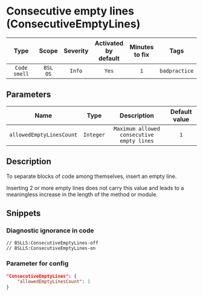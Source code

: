 # Consecutive empty lines (ConsecutiveEmptyLines)

|      Type      |    Scope    |     Severity     |    Activated<br>by default    |    Minutes<br>to fix    |     Tags      |
|:-------------:|:-----------------------------:|:----------------:|:------------------------------:|:-----------------------------------:|:-------------:|
| `Code smell` |         `BSL`<br>`OS`         | `Info` |              `Yes`              |                 `1`                 | `badpractice` |

## Parameters


|           Name            |   Type   |                     Description                      |    Default value    |
|:------------------------:|:-------:|:-------------------------------------------------:|:------------------------------:|
| `allowedEmptyLinesCount` | `Integer` | `Maximum allowed consecutive empty lines` |              `1`               |
<!-- Блоки выше заполняются автоматически, не трогать -->
## Description
<!-- Описание диагностики заполняется вручную. Необходимо понятным языком описать смысл и схему работу -->

To separate blocks of code among themselves, insert an empty line.

Inserting 2 or more empty lines does not carry this value and leads to a meaningless increase in the length of the method or module.

## Snippets

<!-- Блоки ниже заполняются автоматически, не трогать -->
### Diagnostic ignorance in code

```bsl
// BSLLS:ConsecutiveEmptyLines-off
// BSLLS:ConsecutiveEmptyLines-on
```

### Parameter for config

```json
"ConsecutiveEmptyLines": {
    "allowedEmptyLinesCount": 1
}
```

